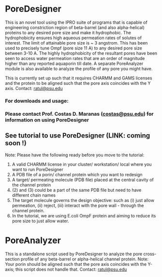 # PoreDesigner

This is an novel tool using the IPRO suite of programs that is capable of engineering constriction region of beta-barrel (and also alpha-helical) proteins to any desired pore size and make it hydrophobic. The hydrophobicity ensures high aqueous permeation rates of solutes of interest. The limit of attainable pore size is ~ 3 angstrom. This has been used to precisely tune Ompf (pore size 11 A) to any desired pore size between 3-10 A. The highly hydrophobicity of the resultant pores have been seen to access water permeation rates that are an order of magnitude higher than any reported aquaporin till date. A separate PoreAnalyzer module is also available to analyze the profile of any pore you might have.

This is currently set up such that it requires CHARMM and GAMS licenses and the protein to be aligned such that the pore axis coincides with the Y axis. 
Contact: ratul@psu.edu

### For downloads and usage: 
### Please contact Prof. Costas D. Maranas (costas@psu.edu) for information on using PoreDesigner

## See tutorial to use PoreDesigner (LINK: coming soon !)
Note: Please have the following ready before you move to the tutorial:
1) A valid CHARMM license in your cluster/ workstation/ local where you want to run PoreDesigner
2) A PDB file of a porin/ channel protein which you want to redesign
3) A target/ permeating molecule (PDB file) placed at the central cavity of the channel protein
4) (2) and (3) could be a part of the same PDB file but need to have different chain names
5) The target molecule governs the design objective: such as (i) just allow permeation, (ii) reject, (iii) interact with the pore wall - through the channel protein.
6) In the tutorial, we are using E.coli OmpF protein and aiming to reduce its pore size to just allow water.

# PoreAnalyzer
This is a standalone script used by PoreDesigner to analyze the pore cross-section profile of any beta-barrel or alpha-helical channel protein. Note: Your porin should be aligned such that the pore axis coincides with the Y-axis; this script does not handle that.
Contact: ratul@psu.edu

